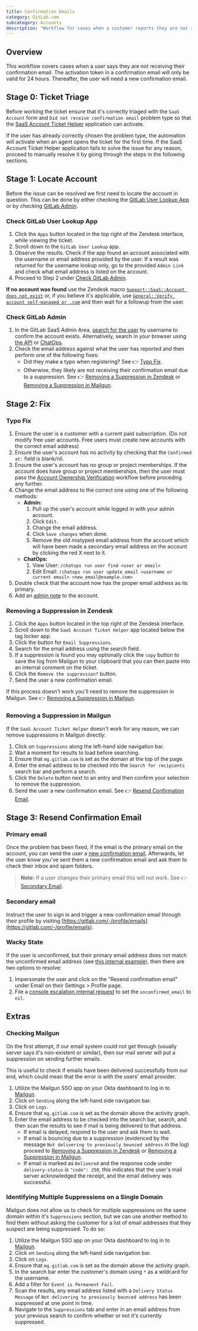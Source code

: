 ```yaml
---
title: Confirmation Emails
category: GitLab.com
subcategory: Accounts
description: "Workflow for cases when a customer reports they are not receiving their confirmation email"
---
```


## Overview

This workflow covers cases when a user says they are not receiving their confirmation email. The activation token in a confirmation email will only be valid for 24 hours. Thereafter, the user will need a new confirmation email.

## **Stage 0:** Ticket Triage

Before working the ticket ensure that it's correctly triaged with the `SaaS Account` form and `Did not receive confirmation email` problem type so that
the [SaaS Account Ticket Helper](https://handbook.gitlab.com/handbook/support/readiness/operations/docs/zendesk/apps/#gitlab-super-app) application can activate.

If the user has already correctly chosen the problem type, the automation will activate when an agent opens the ticket for the first time. If the SaaS Account Ticket Helper application fails to solve the issue for any reason, proceed to manually resolve it by going through the steps in the following sections.

## **Stage 1:** Locate Account

Before the issue can be resolved we first need to locate the account in question. This can be done by either checking the [GitLab User Lookup App](#check-gitlab-user-lookup-app) or by checking [GitLab Admin](#check-gitlab-admin).

### Check GitLab User Lookup App

1. Click the `Apps` button located in the top right of the Zendesk interface, while viewing the ticket.
1. Scroll down to the `GitLab User Lookup` app.
1. Observe the results. Check if the app found an account associated with the username or email address provided by the user. If a result was returned for the username lookup only, go to the provided `Admin Link` and check what email address is listed on the account.
1. Proceed to Step 2 under [Check GitLab Admin](#check-gitlab-admin).

**If no account was found** use the Zendesk macro [`Support::SaaS::Account does not exist`](https://gitlab.com/gitlab-com/support/support-ops/zendesk-global/macros/-/blob/master/macros/active/Support/SaaS/Account%20does%20not%20exist.yaml) or, if you believe it's applicable, use [`General::Verify account self-managed or .com`](https://gitlab.com/gitlab-com/support/support-ops/zendesk-global/macros/-/blob/master/macros/active/General/Verify%20account%20self-managed%20or%20.com.yaml) and then wait for a followup from the user.

### Check GitLab Admin

1. In the GitLab SaaS Admin Area, [search for the user](https://gitlab.com/admin/users) by username to confirm the account exists. Alternatively, search in your browser using [the API](https://gitlab.com/api/v4/users?search=email@email.test) or [ChatOps](https://about.gitlab.com/handbook/support/workflows/chatops.html#user).
1. Check the email address against what the user has reported and then perform one of the following fixes:
    - Did they make a typo when registering? See 👉 [Typo Fix](#typo-fix).
    - Otherwise, they likely are not receiving their confirmation email due to a suppression. See 👉 [Removing a Suppression in Zendesk](#removing-a-suppression-in-zendesk) or [Removing a Suppression in Mailgun](#removing-a-suppression-in-mailgun).

## **Stage 2:** Fix

### Typo Fix

1. Ensure the user is a customer with a current paid subscription. (Do not modify free user accounts. Free users must create new accounts with the correct email address)
1. Ensure the user's account has no activity by checking that the `Confirmed at:` field is blank/nil.
1. Ensure the user's account has no group or project memberships. If the account does have group or project memberships, then the user must pass the [Account Ownership Verification](https://about.gitlab.com/handbook/support/workflows/account_verification.html) workflow before proceding any further.
1. Change the email address to the correct one using one of the following methods:
    - **Admin:**
      1. Pull up the user's account while logged in with your admin account.
      1. Click `Edit`.
      1. Change the email address.
      1. Click `Save changes` when done.
      1. Remove the old mistyped email address from the account which will have been made a secondary email address on the account by clicking the red X next to it.
    - **ChatOps:**
        1. View User: `/chatops run user find <user or email>`
        1. Edit Email: `/chatops run user update_email <username or current email> <new_email@example.com>`
1. Double check that the account now has the proper email address as its primary.
1. Add an [admin note](https://about.gitlab.com/handbook/support/workflows/admin_note.html) to the account.

### Removing a Suppression in Zendesk

1. Click the `Apps` button located in the top right of the Zendesk interface.
1. Scroll down to the `SaaS Account Ticket Helper` app located below the tag locker app.
1. Click the button for `Email Suppressions`.
1. Search for the email address using the search field.
1. If a suppression is found you may optionally click the `copy` button to save the log from Mailgun to your clipboard that you can then paste into an internal comment on the ticket.
1. Click the `Remove the suppression?` button.
1. Send the user a new confirmation email.

If this process doesn't work you'll need to remove the suppression in Mailgun. See 👉 [Removing a Suppression in Mailgun](#removing-a-suppression-in-mailgun).

### Removing a Suppression in Mailgun

If the `SaaS Account Ticket Helper` doesn't work for any reason, we can remove suppressions in Mailgun directly:

1. Click on `Suppressions` along the left-hand side navigation bar.
1. Wait a moment for results to load before searching.
1. Ensure that `mg.gitlab.com` is set as the domain at the top of the page.
1. Enter the email address to be checked into the `Search for recipients` search bar and perform a search.
1. Click the `Delete` button next to an entry and then confirm your selection to remove the suppression.
1. Send the user a new confirmation email. See 👉 [Resend Confirmation Email](#stage-3-resend-confirmation-email).

## **Stage 3:** Resend Confirmation Email

### Primary email

Once the problem has been fixed, if the email is the primary email on the account, you can send the user a [new confirmation email](https://gitlab.com/users/confirmation/new). Afterwards, let the user know you've sent them a new confirmation email and ask them to check their inbox and spam folders.

>**Note:** If a user changes their primary email this will not work. See 👉 [Secondary Email](#secondary-email).

### Secondary email

Instruct the user to sign in and trigger a new confirmation email through their profile by visiting [https://gitlab.com/-/profile/emails](https://gitlab.com/-/profile/emails).

### Wacky State

If the user is unconfirmed, but their primary email address does not match the unconfirmed email address (see [this internal example](https://gitlab.com/gitlab-org/gitlab/-/issues/239098#note_399726260)), then there are two options to resolve:

1. Impersonate the user and click on the "Resend confirmation email" under Email on their Settings > Profile page.
1. File a [console escalation internal request](https://gitlab.com/gitlab-com/support/internal-requests/-/issues/new?issuable_template=GitLab.com%20Console%20Escalation) to set the `unconfirmed_email` to `nil`.

## Extras

### Checking Mailgun

On the first attempt, if our email system could not get through (usually server says it's non-existent or similar), then our mail server will put a suppression on sending further emails.

This is useful to check if emails have been delivered successfully from our end, which could mean that the error is with the users' email provider.

1. Utilize the Mailgun SSO app on your Okta dashboard to log in to [Mailgun](https://app.mailgun.com/app/dashboard).
1. Click on `Sending` along the left-hand side navigation bar.
1. Click on `Logs`.
1. Ensure that `mg.gitlab.com` is set as the domain above the activity graph.
1. Enter the email address to be checked into the search bar, search, and then scan the results to see if mail is being delivered to that address.
    - If email is delayed, respond to the user and ask them to wait.
    - If email is bouncing due to a suppression (evidenced by the message `Not delivering to previously bounced address` in the log) proceed to [Removing a Suppression in Zendesk](#removing-a-suppression-in-zendesk) or [Removing a Suppression in Mailgun](#removing-a-suppression-in-mailgun).
    - If email is marked as `Delivered` and the response code under `delivery-status` is `"code": 250`, this indicates that the user's mail server acknowledged the receipt, and the email delivery was successful.

### Identifying Multiple Suppressions on a Single Domain

Mailgun does not allow us to check for multiple suppressions on the same domain within it's `Suppressions` section, but we can use another method to find them without asking the customer for a list of email addresses that they suspect are being suppressed. To do so:

1. Utilize the Mailgun SSO app on your Okta dashboard to log in to [Mailgun](https://app.mailgun.com/app/dashboard).
1. Click on `Sending` along the left-hand side navigation bar.
1. Click on `Logs`.
1. Ensure that `mg.gitlab.com` is set as the domain above the activity graph.
1. In the search bar enter the customer's domain using `*` as a wildcard for the username.
1. Add a filter for `Event is Permanent Fail`.
1. Scan the results, any email address listed with a `Delivery Status Message` of  `Not delivering to previously bounced address` has been suppressed at one point in time.
1. Navigate to the `Suppressions` tab and enter in an email address from your previous search to confirm whether or not it's currently suppressed.
